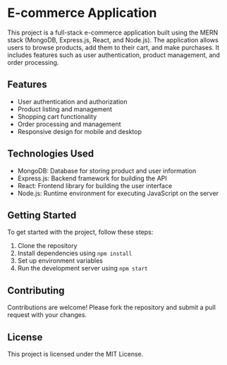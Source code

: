 # E-commerce Application

This project is a full-stack e-commerce application built using the MERN stack (MongoDB, Express.js, React, and Node.js). The application allows users to browse products, add them to their cart, and make purchases. It includes features such as user authentication, product management, and order processing.

## Features

- User authentication and authorization
- Product listing and management
- Shopping cart functionality
- Order processing and management
- Responsive design for mobile and desktop

## Technologies Used

- MongoDB: Database for storing product and user information
- Express.js: Backend framework for building the API
- React: Frontend library for building the user interface
- Node.js: Runtime environment for executing JavaScript on the server

## Getting Started

To get started with the project, follow these steps:

1. Clone the repository
2. Install dependencies using `npm install`
3. Set up environment variables
4. Run the development server using `npm start`

## Contributing

Contributions are welcome! Please fork the repository and submit a pull request with your changes.

## License

This project is licensed under the MIT License.
